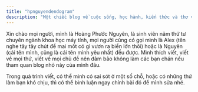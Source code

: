 ```yaml
---
title: "hpnguyendendogram"
description: "Một chiếc blog về cuộc sống, học hành, kiến thức và thơ văn."
---
```

Xin chào mọi người, mình là Hoàng Phước Nguyên, là sinh viên năm thứ tư chuyên ngành khoa học máy tính, mọi người cũng có gọi mình là Alex (tên nghe tây tây chút để mai mốt có gì vươn ra biển lớn thôi) hoặc là Nguyên (cái tên mình, cũng là cái tên mình yêu nhất) đều được. Mình thích viết, viết về mọi thứ, viết về mọi chủ đề nên đảm bảo không làm các bạn chán nếu tham quan blog nhỏ này của mình đâu.

Trong quá trình viết, có thể mình có sai sót ở một số chỗ, hoặc có những thứ làm bạn khó chịu, thì có thể bình luận ngay chính bài đó để mình sửa nhé.

